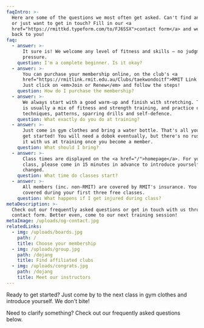 ```yaml
---
faqIntro: >-
  Here are some of the questions we most often get asked. Can't find an answer
  or just want to get in touch? Fill in our <a
  href="https://rmittkd.typeform.com/to/FJ6SSX">contact form</a> and we'll get
  back to you!
faq:
  - answer: >-
      It sure is! We welcome any level of fitness and skills – no judgment, no
      pressure.
    question: I'm a complete beginner. Is it okay?
  - answer: >-
      You can purchase your membership online, on the club's <a
      href="https://rmitlink.rmit.edu.au/Clubs/taekwondoitf">RMIT Link page</a>.
      Just click on <em>Join or Renew</em> and follow the steps!
    question: How do I purchase the membership?
  - answer: >-
      We always start with a good warm-up and finish with stretching. The rest
      is usually a mix of fitness and strength training, and practice of
      techniques, patterns, sparring drills and self-defence.
    question: What exactly do you do at training?
  - answer: >-
      Just come in gym clothes and bring a water bottle. That's all you need to
      get started! You will need a dobok eventually, but there's no rush. Discuss
      it with us at training once you become a member.
    question: What should I bring?
  - answer: >-
      Class times are displayed on the <a href="/">homepage</a>. For your first
      class, please come in 15 minutes in advance to introduce yourself and get
      changed.
    question: What time do classes start?
  - answer: >-
      All members (inc. non-RMIT) are covered by RMIT's insurance. You are also
      covered during your first three free classes.
    question: What happens if I get injured during class?
metaDescription: >-
  Check out our frequently asked questions or get in touch with us through our
  contact form. Better even, come to our next training session!
metaImage: /uploads/og-contact.jpg
relatedLinks:
  - img: /uploads/boards.jpg
    path: /
    title: Choose your membership
  - img: /uploads/group.jpg
    path: /dojang
    title: Find affiliated clubs
  - img: /uploads/congrats.jpg
    path: /dojang
    title: Meet our instructors
---
```

Ready to get started? Just come by to the next class in gym clothes and introduce yourself. We don't bite!

Need to clarify something? Check out our frequently asked questions below.
